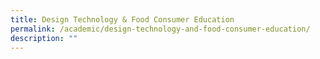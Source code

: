 ```yaml
---
title: Design Technology & Food Consumer Education
permalink: /academic/design-technology-and-food-consumer-education/
description: ""
---
```

